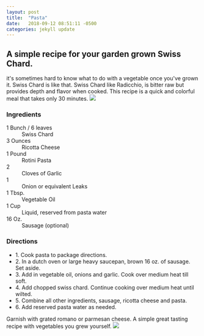 ```yaml
---
layout: post
title:  "Pasta"
date:   2018-09-12 08:51:11 -0500
categories: jekyll update
---
```

<h2 class="style">A simple recipe for your garden grown Swiss Chard.</h2>
<div class="recipe">
it's sometimes hard to know what to do with a vegetable once you've grown it. Swiss Chard is like that. Swiss Chard like Radicchio, is bitter raw but provides depth and flavor when cooked.
This recipe is a quick and colorful meal that takes only 30 minutes.
<img src="/sites/default/files/blog/IMG_2137.JPG">
<div class="recipeIngredents">
<h3>Ingredients</h3>
<dl>
<dt><span>1 Bunch / 6 leaves</span></dt><dd>Swiss Chard</dd>
<dt><span>3 Ounces</span></dt><dd>Ricotta Cheese</dd>
<dt><span>1 Pound</span></dt><dd>Rotini Pasta</dd>
<dt><span>2 </span></dt><dd>Cloves of Garlic</dd>
<dt><span>1</span></dt><dd>Onion or equivalent Leaks</dd>
<dt><span>1 Tbsp.</span></dt><dd>Vegetable Oil</dd>
<dt><span>1 Cup</span></dt><dd>Liquid, reserved from pasta water</dd>
<dt><span>16 Oz.</span></dt><dd>Sausage (optional)</dd>
</dl></div>
<div class="recipeSteps">
<h3>Directions</h3>
<ul><li><span class="recipeStepsHeading">1.</span> <span class="recipeStepsBody">Cook pasta to package directions.</span>
</li><li><span class="recipeStepsHeading">2.</span> <span class="recipeStepsBody">In a dutch oven or large heavy saucepan, brown 16 oz. of sausage. Set aside.</span>
</li><li><span class="recipeStepsHeading">3.</span> <span class="recipeStepsBody">Add in vegetable oil, onions and garlic. Cook over medium heat till soft.</span>
</li><li><span class="recipeStepsHeading">4.</span> <span class="recipeStepsBody">Add chopped swiss chard. Continue cooking over medium heat until wilted.</span>
</li><li><span class="recipeStepsHeading">5.</span> <span class="recipeStepsBody">Combine all other ingredients, sausage, ricotta cheese and pasta.</span>
</li><li><span class="recipeStepsHeading">6.</span> <span class="recipeStepsBody">Add reserved pasta water as needed.</span>
</li></ul>
Garnish with grated romano or parmesan cheese. A simple great tasting recipe with vegetables you grew yourself.
<img src="/sites/default/files/blog/IMG_2141.jpg">
</div></div>